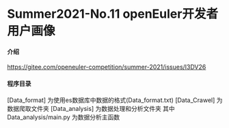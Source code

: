 # Summer2021-No.11 openEuler开发者用户画像

#### 介绍
https://gitee.com/openeuler-competition/summer-2021/issues/I3DV26

#### 程序目录
[Data_format] 为使用es数据库中数据的格式(Data_format.txt)
[Data_Crawel] 为数据爬取文件夹
[Data_analysis] 为数据处理和分析文件夹 其中Data_analysis/main.py 为数据分析主函数

